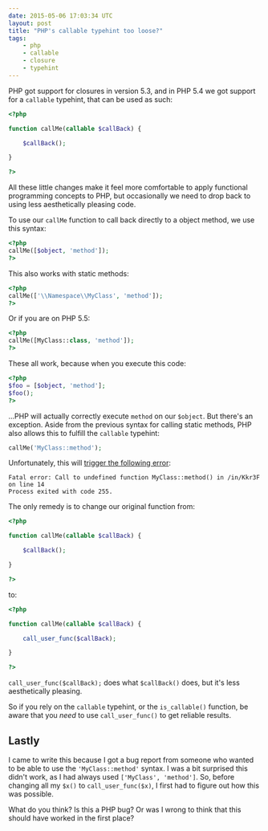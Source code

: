 ```yaml
---
date: 2015-05-06 17:03:34 UTC
layout: post
title: "PHP's callable typehint too loose?"
tags:
    - php
    - callable
    - closure
    - typehint
---
```


PHP got support for closures in version 5.3, and in PHP 5.4 we got support for
a `callable` typehint, that can be used as such:

```php
<?php

function callMe(callable $callBack) {

    $callBack();

}

?>
```

All these little changes make it feel more comfortable to apply functional
programming concepts to PHP, but occasionally we need to drop back to using
less aesthetically pleasing code.

To use our `callMe` function to call back directly to a object method, we
use this syntax:

```php
<?php
callMe([$object, 'method']);
?>
```

This also works with static methods:

```php
<?php
callMe(['\\Namespace\\MyClass', 'method']);
?>
```

Or if you are on PHP 5.5:

```php
<?php
callMe([MyClass::class, 'method']);
?>
```

These all work, because when you execute this code:

```php
<?php
$foo = [$object, 'method'];
$foo();
?>
```

...PHP will actually correctly execute `method` on our `$object`. But there's an
exception. Aside from the previous syntax for calling static methods, PHP also
allows this to fulfill the `callable` typehint:

```php
callMe('MyClass::method');
```

Unfortunately, this will [trigger the following error][1]:

```
Fatal error: Call to undefined function MyClass::method() in /in/Kkr3F on line 14
Process exited with code 255.
```

The only remedy is to change our original function from:

```php
<?php

function callMe(callable $callBack) {

    $callBack();

}

?>
```

to:


```php
<?php

function callMe(callable $callBack) {

    call_user_func($callBack);

}

?>
```

`call_user_func($callBack);` does what `$callBack()` does, but it's less
aesthetically pleasing.

So if you rely on the `callable` typehint, or the `is_callable()` function, be
aware that you _need_ to use `call_user_func()` to get reliable results.

Lastly
------

I came to write this because I got a bug report from someone who wanted to be
able to use the `'MyClass::method'` syntax. I was a bit surprised this didn't
work, as I had always used `['MyClass', 'method']`. So, before changing all my
`$x()` to `call_user_func($x)`, I first had to figure out how this was
possible.

What do you think? Is this a PHP bug? Or was I wrong to think that this should
have worked in the first place?

[1]: http://3v4l.org/Kkr3F
